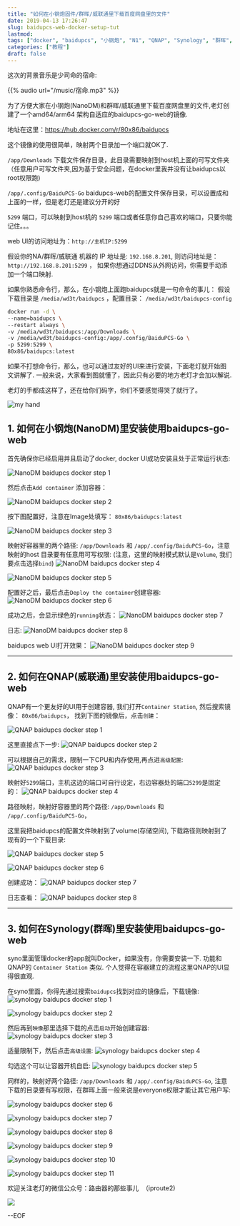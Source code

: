 ```yaml
---
title: "如何在小钢炮固件/群晖/威联通里下载百度网盘里的文件"
date: 2019-04-13 17:26:47
slug: baidupcs-web-docker-setup-tut
lastmod: 
tags: ["docker", "baidupcs", "小钢炮", "N1", "QNAP", "Synology", "群晖", "威联通"]
categories: ["教程"]
draft: false
---
```


这次的背景音乐是少司命的宿命:

{{% audio url="/music/宿命.mp3" %}}

为了方便大家在小钢炮(NanoDM)和群晖/威联通里下载百度网盘里的文件,老灯创建了一个amd64/arm64 架构自适应的baidupcs-go-web的镜像.

地址在这里：https://hub.docker.com/r/80x86/baidupcs

这个镜像的使用很简单，映射两个目录加一个端口就OK了.

`/app/Downloads` 下载文件保存目录，此目录需要映射到host机上面的可写文件夹（任意用户可写文件夹,因为基于安全问题，在docker里我并没有让baidupcs以root权限跑)

`/app/.config/BaiduPCS-Go` baidupcs-web的配置文件保存目录，可以设置成和上面的一样，但是老灯还是建议分开的好

`5299` 端口，可以映射到host机的 `5299` 端口或者任意你自己喜欢的端口，只要你能记住。。。

web UI的访问地址为：`http://主机IP:5299`

假设你的NA/群晖/威联通 机器的 IP 地址是: `192.168.8.201`, 则访问地址是： `http://192.168.8.201:5299` ，
如果你想通过DDNS从外网访问，你需要手动添加一个端口映射.


如果你熟悉命令行，那么，在小钢炮上面跑baidupcs就是一句命令的事儿：
假设下载目录是 `/media/wd3t/baidupcs` ，配置目录： `/media/wd3t/baidupcs-config`


```bash
docker run -d \
--name=baidupcs \
--restart always \
-v /media/wd3t/baidupcs:/app/Downloads \
-v /media/wd3t/baidupcs-config:/app/.config/BaiduPCS-Go \
-p 5299:5299 \
80x86/baidupcs:latest
```

如果不打想命令行，那么，也可以通过友好的UI来进行安装，下面老灯就开始图文讲解了.
一般来说，大家看到图就懂了，因此只有必要的地方老灯才会加以解说.

老灯的手都成这样了，还在给你们码字，你们不要感觉得哭了就行了。

![my hand](/img/2019/04/baidupcs-web-docker-setup-tut/my-hand-20190414130526.small.jpg)

## 1. 如何在小钢炮(NanoDM)里安装使用baidupcs-go-web

首先确保你已经启用并且启动了docker, docker UI成功安装且处于正常运行状态:

![NanoDM baidupcs docker step 1](/img/2019/04/baidupcs-web-docker-setup-tut/ndm-baidupcs-1.png)

然后点击`Add container` 添加容器：

![NanoDM baidupcs docker step 2](/img/2019/04/baidupcs-web-docker-setup-tut/ndm-baidupcs-2.png)

按下图配置好，注意在Image处填写： `80x86/baidupcs:latest`

![NanoDM baidupcs docker step 3](/img/2019/04/baidupcs-web-docker-setup-tut/ndm-baidupcs-3.png)

映射好容器里的两个路径: `/app/Downloads` 和 `/app/.config/BaiduPCS-Go`，注意映射的host 目录要有任意用可写权限:
(注意，这里的映射模式默认是`Volume`, 我们要点击选择`bind`)
![NanoDM baidupcs docker step 4](/img/2019/04/baidupcs-web-docker-setup-tut/ndm-baidupcs-4.png)

![NanoDM baidupcs docker step 5](/img/2019/04/baidupcs-web-docker-setup-tut/ndm-baidupcs-5.png)

配置好之后，最后点击`Deploy the container`创建容器:
![NanoDM baidupcs docker step 6](/img/2019/04/baidupcs-web-docker-setup-tut/ndm-baidupcs-6.png)

成功之后，会显示绿色的`running`状态：
![NanoDM baidupcs docker step 7](/img/2019/04/baidupcs-web-docker-setup-tut/ndm-baidupcs-7.png)

日志:
![NanoDM baidupcs docker step 8](/img/2019/04/baidupcs-web-docker-setup-tut/ndm-baidupcs-8.png)

baidupcs web UI打开效果：
![NanoDM baidupcs docker step 9](/img/2019/04/baidupcs-web-docker-setup-tut/ndm-baidupcs-9.png)


----------------------------------------------------------------------------------------------

## 2. 如何在QNAP(威联通)里安装使用baidupcs-go-web

QNAP有一个更友好的UI用于创建容器, 我们打开`Container Station`, 然后搜索镜像： `80x86/baidupcs`，
找到下图的镜像后，点击`创建`：

![QNAP baidupcs docker step 1](/img/2019/04/baidupcs-web-docker-setup-tut/QNAP-baidupcs-1.png)

这里直接点下一步:
![QNAP baidupcs docker step 2](/img/2019/04/baidupcs-web-docker-setup-tut/QNAP-baidupcs-2.png)

可以根据自己的需求，限制一下CPU和内存使用,再点进`高级配置`:
![QNAP baidupcs docker step 3](/img/2019/04/baidupcs-web-docker-setup-tut/QNAP-baidupcs-3.png)

映射好`5299`端口，主机这边的端口可自行设定，右边容器处的端口`5299`是固定的：
![QNAP baidupcs docker step 4](/img/2019/04/baidupcs-web-docker-setup-tut/QNAP-baidupcs-4.png)

路径映射，映射好容器里的两个路径: `/app/Downloads` 和 `/app/.config/BaiduPCS-Go`，

这里我把baidupcs的配置文件映射到了volume(存储空间), 下载路径则映射到了现有的一个下载目录:

![QNAP baidupcs docker step 5](/img/2019/04/baidupcs-web-docker-setup-tut/QNAP-baidupcs-5.png)

![QNAP baidupcs docker step 6](/img/2019/04/baidupcs-web-docker-setup-tut/QNAP-baidupcs-6.png)

创建成功：
![QNAP baidupcs docker step 7](/img/2019/04/baidupcs-web-docker-setup-tut/QNAP-baidupcs-7.png)

日志查看：
![QNAP baidupcs docker step 8](/img/2019/04/baidupcs-web-docker-setup-tut/QNAP-baidupcs-8.png)

----------------------------------------------------------------------------------------------

## 3. 如何在Synology(群晖)里安装使用baidupcs-go-web

syno里面管理docker的app就叫Docker，如果没有，你需要安装一下.
功能和QNAP的 `Container Station` 类似. 个人觉得在容器建立的流程这里QNAP的UI显得很直观.

在syno里面，你得先通过搜索`baidupcs`找到对应的镜像后，下载镜像:
![synology baidupcs docker step 1](/img/2019/04/baidupcs-web-docker-setup-tut/synology-baidupcs-1.png)

![synology baidupcs docker step 2](/img/2019/04/baidupcs-web-docker-setup-tut/synology-baidupcs-2.png)

然后再到`映像`那里选择下载的点击`启动`开始创建容器:
![synology baidupcs docker step 3](/img/2019/04/baidupcs-web-docker-setup-tut/synology-baidupcs-3.png)

适量限制下，然后点击`高级设置`:
![synology baidupcs docker step 4](/img/2019/04/baidupcs-web-docker-setup-tut/synology-baidupcs-4.png)

勾选这个可以让容器开机自启:
![synology baidupcs docker step 5](/img/2019/04/baidupcs-web-docker-setup-tut/synology-baidupcs-5.png)

同样的，映射好两个路径: `/app/Downloads` 和 `/app/.config/BaiduPCS-Go`,
注意下载的目录要有写权限，在群晖上面一般来说是everyone权限才能让其它用户写:

![synology baidupcs docker step 6](/img/2019/04/baidupcs-web-docker-setup-tut/synology-baidupcs-6.png)

![synology baidupcs docker step 7](/img/2019/04/baidupcs-web-docker-setup-tut/synology-baidupcs-7.png)

![synology baidupcs docker step 8](/img/2019/04/baidupcs-web-docker-setup-tut/synology-baidupcs-8.png)

![synology baidupcs docker step 9](/img/2019/04/baidupcs-web-docker-setup-tut/synology-baidupcs-9.png)

![synology baidupcs docker step 10](/img/2019/04/baidupcs-web-docker-setup-tut/synology-baidupcs-10.png)

![synology baidupcs docker step 11](/img/2019/04/baidupcs-web-docker-setup-tut/synology-baidupcs-11.png)


欢迎关注老灯的微信公众号：路由器的那些事儿  （iproute2)

![](/img/2019/04/why-filebrowser-raise-wrong-credentials-error-even-with-right-credentials/7d15018e-d35a-4b22-b49f-fdb9e6872bc5.png)


--EOF